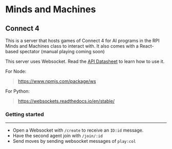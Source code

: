 # Minds and Machines
## Connect 4

This is a server that hosts games of Connect 4 for AI programs in the RPI Minds and Machines class to interact with. It also comes with a React-based spectator (manual playing coming soon)

This server uses Websocket. Read the [API Datasheet](https://docs.google.com/spreadsheets/d/15I5rXRJ-JULAqWCd6mbjbzZCsmA4In8P-vM3zhoSD_Q/edit?usp=sharing) to learn how to use it.

For Node:
> https://www.npmjs.com/package/ws

For Python:
> https://websockets.readthedocs.io/en/stable/

### Getting started
---
- Open a Websocket with `/create` to receive an `ID:id` message.
- Have the second agent join with `/join/:id`
- Send moves by sending websocket messages of `play:col`